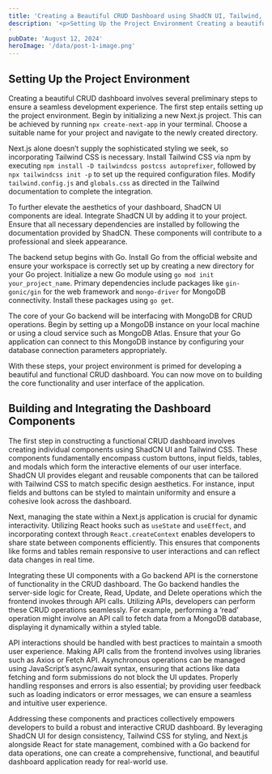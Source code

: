 ```yaml
---
title: 'Creating a Beautiful CRUD Dashboard using ShadCN UI, Tailwind, Next.js, and Go Backend with MongoDB'
description: '<p>Setting Up the Project Environment Creating a beautiful CRUD dashboard involves several preliminary steps to ensure a seamless development experience. The first step entails setting up the project environment. Begin by initializing a new Next.js project. This can be achieved by running npx create-next-app in your terminal. Choose a suitable name for your project and [&hellip;]</p>
'
pubDate: 'August 12, 2024'
heroImage: '/data/post-1-image.png'
---
```


<h2>Setting Up the Project Environment</h2>
<p>Creating a beautiful CRUD dashboard involves several preliminary steps to ensure a seamless development experience. The first step entails setting up the project environment. Begin by initializing a new Next.js project. This can be achieved by running <code>npx create-next-app</code> in your terminal. Choose a suitable name for your project and navigate to the newly created directory.</p>
<p>Next.js alone doesn’t supply the sophisticated styling we seek, so incorporating Tailwind CSS is necessary. Install Tailwind CSS via npm by executing <code>npm install -D tailwindcss postcss autoprefixer</code>, followed by <code>npx tailwindcss init -p</code> to set up the required configuration files. Modify <code>tailwind.config.js</code> and <code>globals.css</code> as directed in the Tailwind documentation to complete the integration.</p>
<p>To further elevate the aesthetics of your dashboard, ShadCN UI components are ideal. Integrate ShadCN UI by adding it to your project. Ensure that all necessary dependencies are installed by following the documentation provided by ShadCN. These components will contribute to a professional and sleek appearance.</p>
<p>The backend setup begins with Go. Install Go from the official website and ensure your workspace is correctly set up by creating a new directory for your Go project. Initialize a new Go module using <code>go mod init your_project_name</code>. Primary dependencies include packages like <code>gin-gonic/gin</code> for the web framework and <code>mongo-driver</code> for MongoDB connectivity. Install these packages using <code>go get</code>.</p>
<p>The core of your Go backend will be interfacing with MongoDB for CRUD operations. Begin by setting up a MongoDB instance on your local machine or using a cloud service such as MongoDB Atlas. Ensure that your Go application can connect to this MongoDB instance by configuring your database connection parameters appropriately.</p>
<p>With these steps, your project environment is primed for developing a beautiful and functional CRUD dashboard. You can now move on to building the core functionality and user interface of the application.</p>
<h2>Building and Integrating the Dashboard Components</h2>
<p>The first step in constructing a functional CRUD dashboard involves creating individual components using ShadCN UI and Tailwind CSS. These components fundamentally encompass custom buttons, input fields, tables, and modals which form the interactive elements of our user interface. ShadCN UI provides elegant and reusable components that can be tailored with Tailwind CSS to match specific design aesthetics. For instance, input fields and buttons can be styled to maintain uniformity and ensure a cohesive look across the dashboard.</p>
<p>Next, managing the state within a Next.js application is crucial for dynamic interactivity. Utilizing React hooks such as <code>useState</code> and <code>useEffect</code>, and incorporating context through <code>React.createContext</code> enables developers to share state between components efficiently. This ensures that components like forms and tables remain responsive to user interactions and can reflect data changes in real time.</p>
<p>Integrating these UI components with a Go backend API is the cornerstone of functionality in the CRUD dashboard. The Go backend handles the server-side logic for Create, Read, Update, and Delete operations which the frontend invokes through API calls. Utilizing APIs, developers can perform these CRUD operations seamlessly. For example, performing a &#8216;read&#8217; operation might involve an API call to fetch data from a MongoDB database, displaying it dynamically within a styled table.</p>
<p>API interactions should be handled with best practices to maintain a smooth user experience. Making API calls from the frontend involves using libraries such as Axios or Fetch API. Asynchronous operations can be managed using JavaScript&#8217;s async/await syntax, ensuring that actions like data fetching and form submissions do not block the UI updates. Properly handling responses and errors is also essential; by providing user feedback such as loading indicators or error messages, we can ensure a seamless and intuitive user experience.</p>
<p>Addressing these components and practices collectively empowers developers to build a robust and interactive CRUD dashboard. By leveraging ShadCN UI for design consistency, Tailwind CSS for styling, and Next.js alongside React for state management, combined with a Go backend for data operations, one can create a comprehensive, functional, and beautiful dashboard application ready for real-world use.</p></p>
